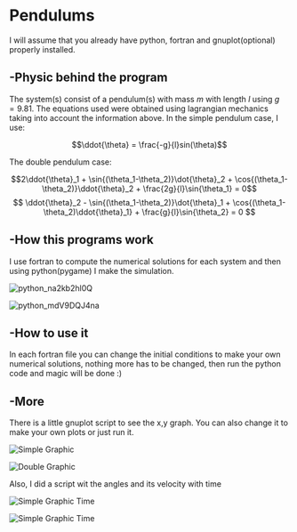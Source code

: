 # Pendulums

I will assume that you already have python, fortran and gnuplot(optional) properly installed.

## -Physic behind the program

The system(s) consist of a pendulum(s) with mass $m$ with length $l$ using $g=9.81$.
The equations used were obtained using lagrangian mechanics taking into account the information above.
In the simple pendulum case, I use:

$$\ddot{\theta} = \frac{-g}{l}sin(\theta)$$

The double pendulum case:

$$2\ddot{\theta}_1 + \sin{(\theta_1-\theta_2)}\dot{\theta}_2 + \cos{(\theta_1-\theta_2)}\ddot{\theta}_2 + \frac{2g}{l}\sin{\theta_1} = 0$$
$$ \ddot{\theta}_2 - \sin{(\theta_1-\theta_2)}\dot{\theta}_1 + \cos{(\theta_1-\theta_2)\ddot{\theta}_1} + \frac{g}{l}\sin{\theta_2} = 0 $$
## -How this programs work

I use fortran to compute the numerical solutions for each system and then using python(pygame) I make the simulation.

![python_na2kb2hl0Q](https://github.com/Alverd02/Double-Pendulum/assets/118913394/efeb7794-48db-49f6-8e36-1883fd7cfbbe)


![python_mdV9DQJ4na](https://github.com/Alverd02/Double-Pendulum/assets/118913394/4f530ea3-6d42-47b2-a34a-4b18fd6116f5)


## -How to use it

In each fortran file you can change the initial conditions to make your own numerical solutions, nothing more has to be changed, then run the python code and magic will be done :)

## -More

There is a little gnuplot script to see the x,y graph. You can also change it to make your own plots or just run it.



  ![Simple Graphic](https://github.com/Alverd02/Double-Pendulum/assets/118913394/8049efec-9812-48c4-9789-3fd072a21d1b)


  ![Double Graphic](https://github.com/Alverd02/Double-Pendulum/assets/118913394/31ef7529-7e89-45e4-a6e2-e9de889193b6)

Also, I did a script wit the angles and its velocity with time


![Simple Graphic Time](https://github.com/Alverd02/Double-Pendulum/assets/118913394/6896d05d-50d5-4308-9812-3159f7c4ac84)

![Simple Graphic Time](https://github.com/Alverd02/Double-Pendulum/assets/118913394/3dff4b10-7a89-4359-86f2-547302dec596)

